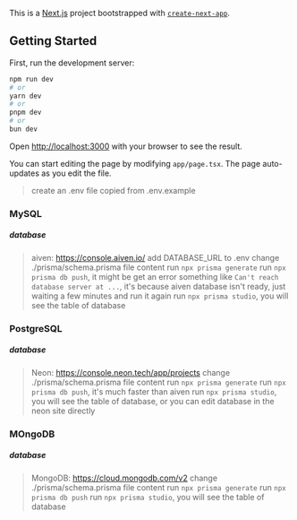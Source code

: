 This is a [Next.js](https://nextjs.org/) project bootstrapped with [`create-next-app`](https://github.com/vercel/next.js/tree/canary/packages/create-next-app).

## Getting Started

First, run the development server:

```bash
npm run dev
# or
yarn dev
# or
pnpm dev
# or
bun dev
```

Open [http://localhost:3000](http://localhost:3000) with your browser to see the result.

You can start editing the page by modifying `app/page.tsx`. The page auto-updates as you edit the file.

> create an .env file copied from .env.example

### MySQL
##### database
> aiven: https://console.aiven.io/
> add DATABASE_URL to .env
> change ./prisma/schema.prisma file content
> run `npx prisma generate`
> run `npx prisma db push`, it might be get an error something like `Can't reach database server at ...`, it's because aiven database isn't ready, just waiting a few minutes and run it again
> run `npx prisma studio`, you will see the table of database

### PostgreSQL
##### database
> Neon: https://console.neon.tech/app/projects
> change ./prisma/schema.prisma file content
> run `npx prisma generate`
> run `npx prisma db push`, it's much faster than aiven
> run `npx prisma studio`, you will see the table of database, or you can edit database in the neon site directly

### MOngoDB
##### database 
> MongoDB: https://cloud.mongodb.com/v2
> change ./prisma/schema.prisma file content
> run `npx prisma generate`
> run `npx prisma db push`
> run `npx prisma studio`, you will see the table of database